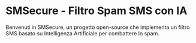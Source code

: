 # SMSecure - Filtro Spam SMS con IA

Benvenuti in SMSecure, un progetto open-source che implementa un filtro SMS basato su Intelligenza Artificiale per combattere lo spam.
